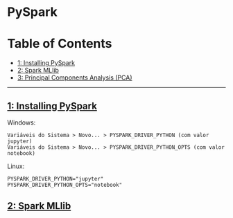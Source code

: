 # PySpark


Table of Contents
=================

  * [1: Installing PySpark](#ch-1-)
  * [2: Spark MLlib](#ch-1-)
  * [3: Principal Components Analysis (PCA)](#ch-1-)
  

---

## [1: Installing PySpark](01_Introduction#ch-1-practical)


Windows:
```
Variáveis do Sistema > Novo... > PYSPARK_DRIVER_PYTHON (com valor jupyter)
Variáveis do Sistema > Novo... > PYSPARK_DRIVER_PYTHON_OPTS (com valor notebook)
```

Linux:
```
PYSPARK_DRIVER_PYTHON="jupyter"
PYSPARK_DRIVER_PYTHON_OPTS="notebook"
```

## [2: Spark MLlib](01_Introduction#ch-1-practical)
